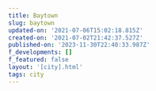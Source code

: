 ```yaml
---
title: Baytown
slug: baytown
updated-on: '2021-07-06T15:02:18.815Z'
created-on: '2021-07-02T21:42:37.527Z'
published-on: '2023-11-30T22:40:33.987Z'
f_developments: []
f_featured: false
layout: '[city].html'
tags: city
---
```



